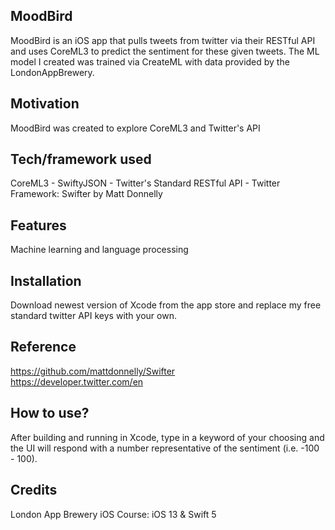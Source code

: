 ## MoodBird
MoodBird is an iOS app that pulls tweets from twitter via their RESTful API and uses CoreML3 to predict the sentiment for these given tweets. The ML model I created was trained via CreateML with data provided by the LondonAppBrewery. 

## Motivation
MoodBird was created to explore CoreML3 and Twitter's API

## Tech/framework used
CoreML3 - SwiftyJSON - Twitter's Standard RESTful API - Twitter Framework: Swifter by Matt Donnelly

## Features
Machine learning and language processing

## Installation
Download newest version of Xcode from the app store and replace my free standard twitter API keys with your own.

## Reference
https://github.com/mattdonnelly/Swifter <br />
https://developer.twitter.com/en


## How to use?
After building and running in Xcode, type in a keyword of your choosing and the UI will respond with a number representative of the sentiment (i.e. -100 - 100).

## Credits
London App Brewery iOS Course: iOS 13 & Swift 5
